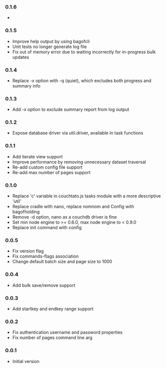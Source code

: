 ### 0.1.6
*

### 0.1.5
* Improve help output by using bagofcli
* Unit tests no longer generate log file
* Fix out of memory error due to waiting incorrectly for in-progress bulk updates

### 0.1.4
* Replace -x option with -q (quiet), which excludes both progress and summary info

### 0.1.3
* Add -x option to exclude summary report from log output

### 0.1.2
* Expose database driver via util.driver, available in task functions

### 0.1.1
* Add iterate view support
* Improve performance by removing unnecessary dataset traversal
* Re-add custom config file support
* Re-add max number of pages support

### 0.1.0
* Replace 'c' variable in couchtato.js tasks module with a more descriptive 'util'
* Replace cradle with nano, replace nomnom and Config with bagofholding
* Remove -d option, nano as a couchdb driver is fine
* Set min node engine to >= 0.6.0, max node engine to < 0.9.0 
* Replace init command with config

### 0.0.5
* Fix version flag
* Fix commands-flags association
* Change default batch size and page size to 1000

### 0.0.4
* Add bulk save/remove support

### 0.0.3
* Add startkey and endkey range support

### 0.0.2
* Fix authentication username and password properties
* Fix number of pages command line arg

### 0.0.1
* Initial version

